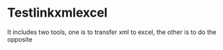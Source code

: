 # Testlinkxmlexcel
It includes two tools, one is to transfer xml to excel, the other is to do the opposite
